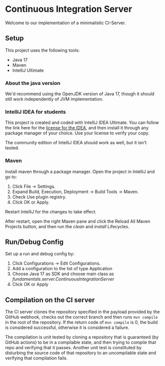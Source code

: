 # Continuous Integration Server

Welcome to our implementation of a minimalistic CI-Server.

## Setup

This project uses the following tools:

- Java 17
- Maven
- IntelliJ Ultimate

### About the java version

We'd recommend using the OpenJDK version of Java 17, though it should still work independently of JVM implementation.

### IntelliJ IDEA for students

This project is created and coded with IntelliJ IDEA Ultimate. You can follow the link here for the [license for the IDEA](https://www.jetbrains.com/community/education/#students), and then install it through any package manager of your choice. Use your license to verify your copy.

The community edition of IntelliJ IDEA should work as well, but it isn't tested.

### Maven

Install maven through a package manager. Open the project in IntelliJ and go to:

1. Click File -> Settings.
2. Expand Build, Execution, Deployment -> Build Tools -> Maven.
3. Check Use plugin registry.
4. Click OK or Apply.

Restart IntelliJ for the changes to take effect. 

After restart, open the right Maven pane and click the Reload All Maven Projects button, and then run the _clean_ and 
_install_ Lifecycles.  

## Run/Debug Config

Set up a run and debug config by:

1. Click Configurations -> Edit Configurations.
2. Add a configuration to the list of type Application
3. Choose Java 17 as SDK and choose main class as _fundamentals.server.ContinuousIntegrationServer_
4. Click OK or Apply

## Compilation on the CI server
The CI server clones the repository specified in the payload provided by the GitHub webhook,
checks out the correct branch and then runs `mvn compile` in the root of the
repository. If the return code of `mvn compile` is 0, the build is considered
successful, otherwise it is considered a failure.

The compilation is unit tested by cloning a repository that is guaranteed (by
GitHub actions) to be in a compilable state, and then trying to compile that repo
and verifying that it passes. Another unit test is constituted by disturbing the
source code of that repository to an uncompilable state and verifying that compilation
fails.